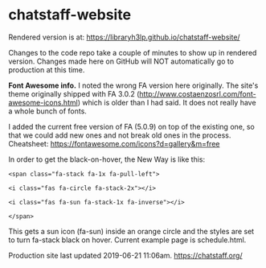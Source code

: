 # chatstaff-website

Rendered version is at:  https://libraryh3lp.github.io/chatstaff-website/

Changes to the code repo take a couple of minutes to show up in rendered version. Changes made here on GitHub will NOT automatically go to production at this time.

**Font Awesome info.** 
I noted the wrong FA version here originally.  The site's theme originally shipped with FA 3.0.2 (http://www.costaenzosrl.com/font-awesome-icons.html) which is older than I had said.  It does not really have a whole bunch of fonts.

I added the current free version of FA (5.0.9) on top of the existing one, so that we could add new ones and not break old ones in the process.  Cheatsheet: https://fontawesome.com/icons?d=gallery&m=free  

In order to get the black-on-hover, the New Way is like this:
  
 `<span class="fa-stack fa-1x fa-pull-left">`
 
  `<i class="fas fa-circle fa-stack-2x"></i>`
  
  `<i class="fas fa-sun fa-stack-1x fa-inverse"></i>`
  
`</span>`

This gets a sun icon (fa-sun) inside an orange circle and the styles are set to turn fa-stack black on hover.  Current example page is schedule.html.

Production site last updated 2019-06-21 11:06am.  https://chatstaff.org/

